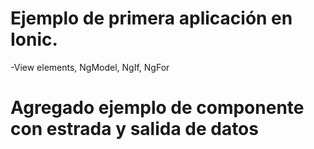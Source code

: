 # Ejemplo de primera aplicación en Ionic.

-View elements, NgModel, NgIf, NgFor

# Agregado ejemplo de componente con estrada y salida de datos
